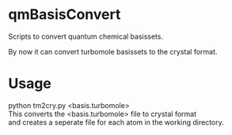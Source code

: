 qmBasisConvert
==============

Scripts to convert quantum chemical basissets.

By now it can convert turbomole basissets to the crystal format.


Usage
=====

python tm2cry.py <basis.turbomole> <br>
  This converts the <basis.turbomole> file to crystal format <br>
  and creates a seperate file for each atom in the working directory.<br>
